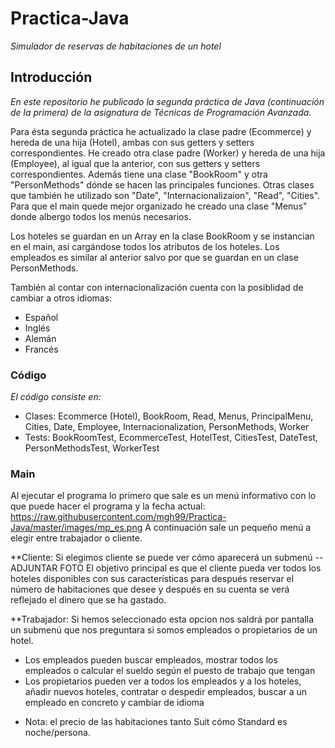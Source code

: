 # Practica-Java
_Simulador de reservas de habitaciones de un hotel_

## Introducción
_En este repositorio he publicado la segunda práctica de Java (continuación de la primera) de la asignatura de Técnicas de Programación Avanzada._

Para ésta segunda práctica he actualizado la clase padre (Ecommerce) y hereda de una hija (Hotel), ambas con sus getters y setters correspondientes.
He creado otra clase padre (Worker) y hereda de una hija (Employee), al igual que la anterior, con sus getters y setters correspondientes.
Además tiene una clase "BookRoom" y otra "PersonMethods" dónde se hacen las principales funciones.
Otras clases que también he utilizado son "Date", "Internacionalizaion", "Read", "Cities".
Para que el main quede mejor organizado he creado una clase "Menus" donde albergo todos los menús necesarios.

Los hoteles se guardan en un Array en la clase BookRoom y se instancian en el main, así cargándose todos los atributos de los hoteles.
Los empleados es similar al anterior salvo por que se guardan en un clase PersonMethods.

También al contar con internacionalización cuenta con la posiblidad de cambiar a otros idiomas:

* Español
* Inglés
* Alemán
* Francés

### Código
_El código consiste en:_

* Clases: Ecommerce (Hotel), BookRoom, Read, Menus, PrincipalMenu, Cities, Date, Employee, Internacionalization, PersonMethods, Worker
* Tests: BookRoomTest, EcommerceTest, HotelTest, CitiesTest, DateTest, PersonMethodsTest, WorkerTest

### Main

Al ejecutar el programa lo primero que sale es un menú informativo con lo que puede hacer el programa y la fecha actual:
https://raw.githubusercontent.com/mgh99/Practica-Java/master/images/mp_es.png
A continuación sale un pequeño menú a elegir entre trabajador o cliente.

 **Cliente:
Si elegimos cliente se puede ver cómo aparecerá un submenú 
-- ADJUNTAR FOTO
El objetivo principal es que el cliente pueda ver todos los hoteles disponibles con sus características para después reservar el número de habitaciones que desee y después en su cuenta se verá reflejado el dinero que se ha gastado.

 **Trabajador:
 Si hemos seleccionado esta opcion nos saldrá por pantalla un submenú que nos preguntara si somos empleados o propietarios de un hotel.
 - Los empleados pueden buscar empleados, mostrar todos los empleados o calcular el sueldo según el puesto de trabajo que tengan
 - Los propietarios pueden ver a todos los empleados y a los hoteles, añadir nuevos hoteles, contratar o despedir empleados, buscar a un empleado en concreto y cambiar de idioma
 
 * Nota: el precio de las habitaciones tanto Suit cómo Standard es noche/persona.
